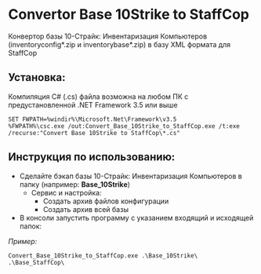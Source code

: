Convertor Base 10Strike to StaffCop
===========================================

Конвертор базы 10-Страйк: Инвентаризация Компьютеров (inventoryconfig*.zip и inventorybase*.zip) в базу XML формата для StaffCop

Установка:
----------
Компиляция C# (.cs) файла возможна на любом ПК с предустановленной .NET Framework 3.5 или выше
```
SET FWPATH=%windir%\Microsoft.Net\Framework\v3.5
%FWPATH%\csc.exe /out:Convert_Base_10Strike_to_StaffCop.exe /t:exe /recurse:"Convert Base 10Strike to StaffCop\*.cs"
```

Инструкция по использованию:
----------------------

- Сделайте бэкап базы 10-Страйк: Инвентаризация Компьютеров
  в папку (например: <strong>Base_10Strike</strong>)
  - Сервис и настройка:
    - Создать архив файлов конфигурации
    - Создать архив всей базы
- В консоли запустить программу с указанием входящий и исходящей папок:

<i>Пример:</i>
```
Convert_Base_10Strike_to_StaffCop.exe .\Base_10Strike\ .\Base_StaffCop\
```
